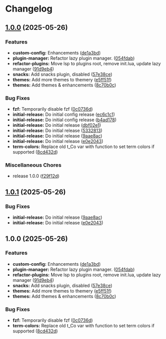 # Changelog

## [1.0.0](https://github.com/redjax/neovim/compare/v1.0.1...v1.0.0) (2025-05-26)


### Features

* **custom-config:** Enhancements ([de1a3bd](https://github.com/redjax/neovim/commit/de1a3bd13fd27c0cbfdd73b297c8e558d08015ea))
* **plugin-manager:** Refactor lazy plugin manager. ([054fdab](https://github.com/redjax/neovim/commit/054fdabdbb9861bcaea7cc740d643039408982b2))
* **refactor-plugins:** Move lsp to plugins root, remove init.lua, update lazy manager ([91d9eb4](https://github.com/redjax/neovim/commit/91d9eb4c5cb3c28ec9dcf26ea0880f165aedbf4e))
* **snacks:** Add snacks plugin, disabled ([57e38ce](https://github.com/redjax/neovim/commit/57e38ceb4c8148ade57839342ddb0cb3f54afa1b))
* **themes:** Add more themes to themery ([e5ff51f](https://github.com/redjax/neovim/commit/e5ff51fab4db74ed3b33f1d0ba148e07efc6b741))
* **themes:** Add themes & enhancements ([8c70b0c](https://github.com/redjax/neovim/commit/8c70b0c782f3c12206bd7be000c37b5aa40ef353))


### Bug Fixes

* **fzf:** Temporarily disable fzf ([0c0736d](https://github.com/redjax/neovim/commit/0c0736d913542b5f5594771138e0db72adf701a5))
* **initial-release:** Do initial config release ([ec6c1c1](https://github.com/redjax/neovim/commit/ec6c1c193040b8886e67d37c0898dbd60555d1e1))
* **initial-release:** Do initial config release ([b4ad178](https://github.com/redjax/neovim/commit/b4ad178128557709001e35a36dd9709c7e8af724))
* **initial-release:** Do initial release ([dbf02e1](https://github.com/redjax/neovim/commit/dbf02e1ff7fc36779d03ccda37a3d0278b06b7e1))
* **initial-release:** Do initial release ([5332813](https://github.com/redjax/neovim/commit/53328134d85d05bf7690e1fa09f352d188df2865))
* **initial-release:** Do initial release ([9aae8ac](https://github.com/redjax/neovim/commit/9aae8ac1bbe03d1b5490201893cc381cb97911d2))
* **initial-release:** Do initial release ([e0e2043](https://github.com/redjax/neovim/commit/e0e2043b07022a70c00da8576e85674df39e285d))
* **term-colors:** Replace old t_Co var with function to set term colors if supported ([8cd432d](https://github.com/redjax/neovim/commit/8cd432dea18db28ea7d31f8a1055aaf5639943f9))


### Miscellaneous Chores

* release 1.0.0 ([f29f12d](https://github.com/redjax/neovim/commit/f29f12dbcc7a78f913eef4fbaf60ae35c507d791))

## [1.0.1](https://github.com/redjax/neovim/compare/v1.0.0...v1.0.1) (2025-05-26)


### Bug Fixes

* **initial-release:** Do initial release ([9aae8ac](https://github.com/redjax/neovim/commit/9aae8ac1bbe03d1b5490201893cc381cb97911d2))
* **initial-release:** Do initial release ([e0e2043](https://github.com/redjax/neovim/commit/e0e2043b07022a70c00da8576e85674df39e285d))

## 1.0.0 (2025-05-26)


### Features

* **custom-config:** Enhancements ([de1a3bd](https://github.com/redjax/neovim/commit/de1a3bd13fd27c0cbfdd73b297c8e558d08015ea))
* **plugin-manager:** Refactor lazy plugin manager. ([054fdab](https://github.com/redjax/neovim/commit/054fdabdbb9861bcaea7cc740d643039408982b2))
* **refactor-plugins:** Move lsp to plugins root, remove init.lua, update lazy manager ([91d9eb4](https://github.com/redjax/neovim/commit/91d9eb4c5cb3c28ec9dcf26ea0880f165aedbf4e))
* **snacks:** Add snacks plugin, disabled ([57e38ce](https://github.com/redjax/neovim/commit/57e38ceb4c8148ade57839342ddb0cb3f54afa1b))
* **themes:** Add more themes to themery ([e5ff51f](https://github.com/redjax/neovim/commit/e5ff51fab4db74ed3b33f1d0ba148e07efc6b741))
* **themes:** Add themes & enhancements ([8c70b0c](https://github.com/redjax/neovim/commit/8c70b0c782f3c12206bd7be000c37b5aa40ef353))


### Bug Fixes

* **fzf:** Temporarily disable fzf ([0c0736d](https://github.com/redjax/neovim/commit/0c0736d913542b5f5594771138e0db72adf701a5))
* **term-colors:** Replace old t_Co var with function to set term colors if supported ([8cd432d](https://github.com/redjax/neovim/commit/8cd432dea18db28ea7d31f8a1055aaf5639943f9))
